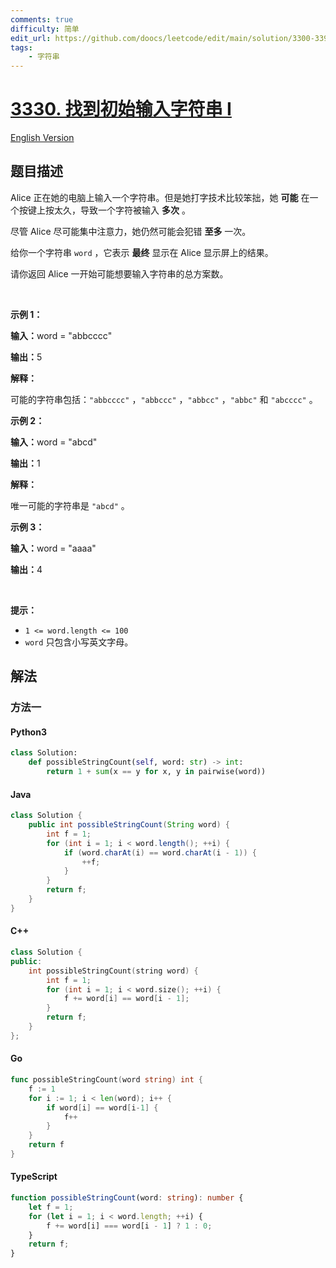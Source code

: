 ```yaml
---
comments: true
difficulty: 简单
edit_url: https://github.com/doocs/leetcode/edit/main/solution/3300-3399/3330.Find%20the%20Original%20Typed%20String%20I/README.md
tags:
    - 字符串
---
```


<!-- problem:start -->

# [3330. 找到初始输入字符串 I](https://leetcode.cn/problems/find-the-original-typed-string-i)

[English Version](/solution/3300-3399/3330.Find%20the%20Original%20Typed%20String%20I/README_EN.md)

## 题目描述

<!-- description:start -->

<p>Alice 正在她的电脑上输入一个字符串。但是她打字技术比较笨拙，她&nbsp;<strong>可能</strong>&nbsp;在一个按键上按太久，导致一个字符被输入&nbsp;<strong>多次</strong>&nbsp;。</p>

<p>尽管 Alice 尽可能集中注意力，她仍然可能会犯错 <strong>至多</strong>&nbsp;一次。</p>

<p>给你一个字符串&nbsp;<code>word</code> ，它表示 <strong>最终</strong>&nbsp;显示在 Alice 显示屏上的结果。</p>

<p>请你返回 Alice 一开始可能想要输入字符串的总方案数。</p>

<p>&nbsp;</p>

<p><strong class="example">示例 1：</strong></p>

<div class="example-block">
<p><span class="example-io"><b>输入：</b>word = "abbcccc"</span></p>

<p><span class="example-io"><b>输出：</b>5</span></p>

<p><strong>解释：</strong></p>

<p>可能的字符串包括：<code>"abbcccc"</code>&nbsp;，<code>"abbccc"</code>&nbsp;，<code>"abbcc"</code>&nbsp;，<code>"abbc"</code>&nbsp;和&nbsp;<code>"abcccc"</code>&nbsp;。</p>
</div>

<p><strong class="example">示例 2：</strong></p>

<div class="example-block">
<p><span class="example-io"><b>输入：</b>word = "abcd"</span></p>

<p><span class="example-io"><b>输出：</b>1</span></p>

<p><strong>解释：</strong></p>

<p>唯一可能的字符串是&nbsp;<code>"abcd"</code>&nbsp;。</p>
</div>

<p><strong class="example">示例 3：</strong></p>

<div class="example-block">
<p><span class="example-io"><b>输入：</b>word = "aaaa"</span></p>

<p><span class="example-io"><b>输出：</b>4</span></p>
</div>

<p>&nbsp;</p>

<p><strong>提示：</strong></p>

<ul>
	<li><code>1 &lt;= word.length &lt;= 100</code></li>
	<li><code>word</code>&nbsp;只包含小写英文字母。</li>
</ul>

<!-- description:end -->

## 解法

<!-- solution:start -->

### 方法一

<!-- tabs:start -->

#### Python3

```python
class Solution:
    def possibleStringCount(self, word: str) -> int:
        return 1 + sum(x == y for x, y in pairwise(word))
```

#### Java

```java
class Solution {
    public int possibleStringCount(String word) {
        int f = 1;
        for (int i = 1; i < word.length(); ++i) {
            if (word.charAt(i) == word.charAt(i - 1)) {
                ++f;
            }
        }
        return f;
    }
}
```

#### C++

```cpp
class Solution {
public:
    int possibleStringCount(string word) {
        int f = 1;
        for (int i = 1; i < word.size(); ++i) {
            f += word[i] == word[i - 1];
        }
        return f;
    }
};
```

#### Go

```go
func possibleStringCount(word string) int {
	f := 1
	for i := 1; i < len(word); i++ {
		if word[i] == word[i-1] {
			f++
		}
	}
	return f
}
```

#### TypeScript

```ts
function possibleStringCount(word: string): number {
    let f = 1;
    for (let i = 1; i < word.length; ++i) {
        f += word[i] === word[i - 1] ? 1 : 0;
    }
    return f;
}
```

<!-- tabs:end -->

<!-- solution:end -->

<!-- problem:end -->
